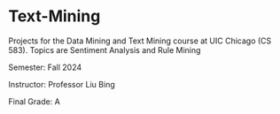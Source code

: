 # Text-Mining
Projects for the Data Mining and Text Mining course at UIC Chicago (CS 583). 
Topics are Sentiment Analysis and Rule Mining

Semester: Fall 2024

Instructor: Professor Liu Bing

Final Grade: A
